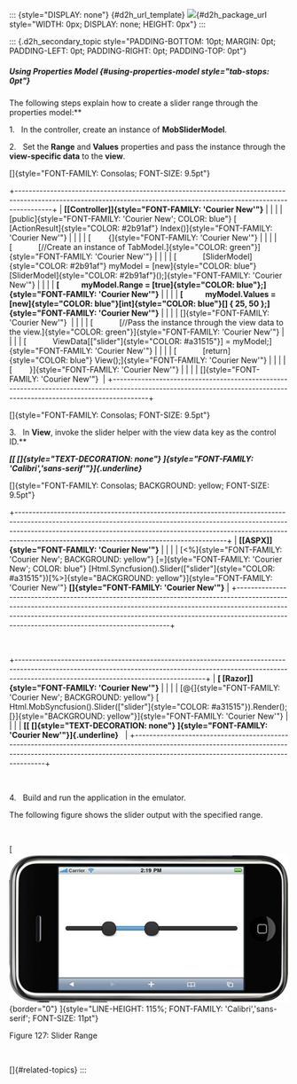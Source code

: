 ::: {style="DISPLAY: none"}
[](ms-xhelp:///?Id=d2h_url_template){#d2h_url_template} ![](!package_url!){#d2h_package_url style="WIDTH: 0px; DISPLAY: none; HEIGHT: 0px"}
:::

::: {.d2h_secondary_topic style="PADDING-BOTTOM: 10pt; MARGIN: 0pt; PADDING-LEFT: 0pt; PADDING-RIGHT: 0pt; PADDING-TOP: 0pt"}
##### Using Properties Model {#using-properties-model style="tab-stops: 0pt"}

The following steps explain how to create a slider range through the properties model:**

1.   In the controller, create an instance of **MobSliderModel**.

2.   Set the **Range** and **Values** properties and pass the instance through the **view-specific data** to the **view**.

[]{style="FONT-FAMILY: Consolas; FONT-SIZE: 9.5pt"} 

+----------------------------------------------------------------------------------------------------------------------------------------------------------------------+
| **[\[Controller\]]{style="FONT-FAMILY: 'Courier New'"}**                                                                                                             |
|                                                                                                                                                                      |
| [public]{style="FONT-FAMILY: 'Courier New'; COLOR: blue"} [ [ActionResult]{style="COLOR: #2b91af"} Index()]{style="FONT-FAMILY: 'Courier New'"}                      |
|                                                                                                                                                                      |
| [        {]{style="FONT-FAMILY: 'Courier New'"}                                                                                                                      |
|                                                                                                                                                                      |
| [            [//Create an instance of TabModel.]{style="COLOR: green"}]{style="FONT-FAMILY: 'Courier New'"}                                                          |
|                                                                                                                                                                      |
| [            [SliderModel]{style="COLOR: #2b91af"} myModel = [new]{style="COLOR: blue"}[SliderModel]{style="COLOR: #2b91af"}();]{style="FONT-FAMILY: 'Courier New'"} |
|                                                                                                                                                                      |
| **[            myModel.Range = [true]{style="COLOR: blue"};]{style="FONT-FAMILY: 'Courier New'"}**                                                                   |
|                                                                                                                                                                      |
| **[            myModel.Values = [new]{style="COLOR: blue"}[int]{style="COLOR: blue"}\[\] { 25, 50 };]{style="FONT-FAMILY: 'Courier New'"}**                          |
|                                                                                                                                                                      |
| []{style="FONT-FAMILY: 'Courier New'"}                                                                                                                               |
|                                                                                                                                                                      |
| [            [//Pass the instance through the view data to the view.]{style="COLOR: green"}]{style="FONT-FAMILY: 'Courier New'"}                                     |
|                                                                                                                                                                      |
| [            ViewData\[[\"slider\"]{style="COLOR: #a31515"}\] = myModel;]{style="FONT-FAMILY: 'Courier New'"}                                                        |
|                                                                                                                                                                      |
| [            [return]{style="COLOR: blue"} View();]{style="FONT-FAMILY: 'Courier New'"}                                                                              |
|                                                                                                                                                                      |
| [        }]{style="FONT-FAMILY: 'Courier New'"}                                                                                                                      |
|                                                                                                                                                                      |
| []{style="FONT-FAMILY: 'Courier New'"}                                                                                                                               |
+----------------------------------------------------------------------------------------------------------------------------------------------------------------------+

[]{style="FONT-FAMILY: Consolas; FONT-SIZE: 9.5pt"} 

3.   In **View**, invoke the slider helper with the view data key as the control ID.**

***[[ []{style="TEXT-DECORATION: none"} ]{style="FONT-FAMILY: 'Calibri','sans-serif'"}]{.underline}***  

[]{style="FONT-FAMILY: Consolas; BACKGROUND: yellow; FONT-SIZE: 9.5pt"} 

+-----------------------------------------------------------------------------------------------------------------------------------------------------------------------------------------------------------------------------------------------------------------------------------------------------+
| **[\[ASPX\]]{style="FONT-FAMILY: 'Courier New'"}**                                                                                                                                                                                                                                                  |
|                                                                                                                                                                                                                                                                                                     |
| [\<%]{style="FONT-FAMILY: 'Courier New'; BACKGROUND: yellow"} [=]{style="FONT-FAMILY: 'Courier New'; COLOR: blue"} [Html.Syncfusion().Slider([\"slider\"]{style="COLOR: #a31515"})[%\>]{style="BACKGROUND: yellow"}]{style="FONT-FAMILY: 'Courier New'"} **[]{style="FONT-FAMILY: 'Courier New'"}** |
+-----------------------------------------------------------------------------------------------------------------------------------------------------------------------------------------------------------------------------------------------------------------------------------------------------+

 

+-----------------------------------------------------------------------------------------------------------------------------------------------------------------------------------------------------------------+
| **[ \[Razor\]]{style="FONT-FAMILY: 'Courier New'"}**                                                                                                                                                            |
|                                                                                                                                                                                                                 |
| [\@{]{style="FONT-FAMILY: 'Courier New'; BACKGROUND: yellow"} [ Html.MobSyncfusion().Slider([\"slider\"]{style="COLOR: #a31515"}).Render();[}]{style="BACKGROUND: yellow"}]{style="FONT-FAMILY: 'Courier New'"} |
|                                                                                                                                                                                                                 |
| **[[ []{style="TEXT-DECORATION: none"} ]{style="FONT-FAMILY: 'Courier New'"}]{.underline}**                                                                                                                     |
+-----------------------------------------------------------------------------------------------------------------------------------------------------------------------------------------------------------------+

 

4.   Build and run the application in the emulator.

The following figure shows the slider output with the specified range.

 

[ ![Description: C:\\Users\\krishnarajd\\Desktop\\rangesl.png](ImagesExt/image103_211.jpg){border="0"} ]{style="LINE-HEIGHT: 115%; FONT-FAMILY: 'Calibri','sans-serif'; FONT-SIZE: 11pt"}

Figure 127: Slider Range

 

[]{#related-topics}
:::
